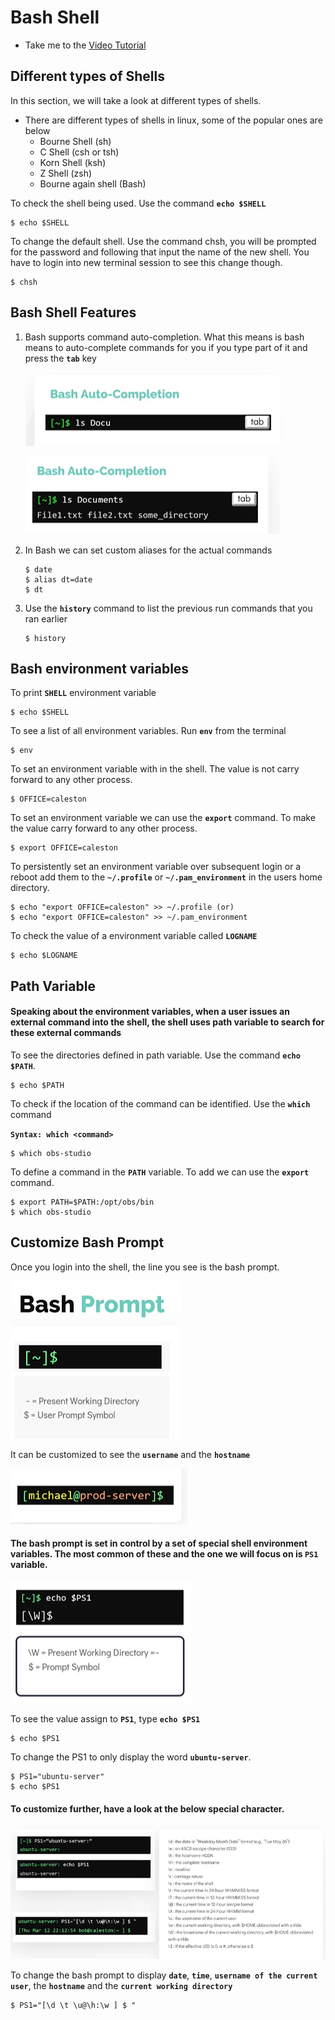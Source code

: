 # Bash Shell

- Take me to the [Video Tutorial](https://kodekloud.com/topic/bash-shell/)

## Different types of Shells

In this section, we will take a look at different types of shells.
- There are different types of shells in linux, some of the popular ones are below
  - Bourne Shell (sh)
  - C Shell (csh or tsh)
  - Korn Shell (ksh)
  - Z Shell (zsh)
  - Bourne again shell (Bash)
  
To check the shell being used. Use the command **`echo $SHELL`**
```
$ echo $SHELL
```

To change the default shell. Use the command chsh, you will be prompted for the password and following that input the name of the new shell. You have to login into new terminal session to see this change though.
```
$ chsh
```

## Bash Shell Features

1. Bash supports command auto-completion. What this means is bash means to auto-complete commands for you if you type part of it and press the **`tab`** key
   
   ![bash-auto](../../images/bash-auto.PNG)
   
   ![bash-auto1](../../images/bash-auto1.PNG)

1. In Bash we can set custom aliases for the actual commands
   ```
   $ date
   $ alias dt=date
   $ dt
   ```
1. Use the **`history`** command to list the previous run commands that you ran earlier
   ```
   $ history
   ```
   
 ## Bash environment variables
 
 To print **`SHELL`** environment variable
 ```
 $ echo $SHELL
 ```
 
 To see a list of all environment variables. Run **`env`** from the terminal
 ```
 $ env
 ```
 
 To set an environment variable with in the shell. The value is not carry forward to any other process.
 ```
 $ OFFICE=caleston
 ```
 
 To set an environment variable we can use the **`export`** command. To make the value carry forward to any other process. 
 ```
 $ export OFFICE=caleston
 ```
 
 To persistently set an environment variable over subsequent login or a reboot add them to the **`~/.profile`** or **`~/.pam_environment`** in the users home directory.
 
 ```
 $ echo "export OFFICE=caleston" >> ~/.profile (or)
 $ echo "export OFFICE=caleston" >> ~/.pam_environment
 ```
 
 To check the value of a environment variable called **`LOGNAME`**
 ```
 $ echo $LOGNAME
 ```
 
## Path Variable

#### Speaking about the environment variables, when a user issues an external command into the shell, the shell uses path variable to search for these external commands
 
To see the directories defined in path variable. Use the command **`echo $PATH`**.
```
$ echo $PATH
```

To check if the location of the command can be identified. Use the **`which`** command

**`Syntax: which <command>`**

```
$ which obs-studio
```

To define a command in the **`PATH`** variable. To add we can use the **`export`** command.
```
$ export PATH=$PATH:/opt/obs/bin
$ which obs-studio
```

## Customize Bash Prompt

Once you login into the shell, the line you see is the bash prompt.

![bash-prompt](../../images/bash-prompt.PNG)

It can be customized to see the **`username`** and the **`hostname`**

![bash-prompt1](../../images/bash-prompt1.PNG)

#### The bash prompt is set in control by a set of special shell environment variables. The most common of these and the one we will focus on is **`PS1`** variable.

![bash-prompt2](../../images/bash-prompt2.PNG)

To see the value assign to **`PS1`**, type **`echo $PS1`**
```
$ echo $PS1
```

To change the PS1 to only display the word **`ubuntu-server`**.
```
$ PS1="ubuntu-server"
$ echo $PS1
```

#### To customize further, have a look at the below special character.

![bash-prompt3](../../images/bash-prompt3.PNG)

To change the bash prompt to display **`date`**, **`time`**, **`username of the current user`**, the **`hostname`** and the **`current working directory`**
```
$ PS1="[\d \t \u@\h:\w ] $ "
```
